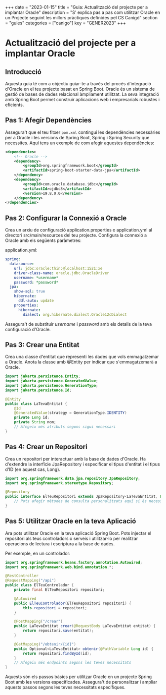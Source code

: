+++
date = "2023-01-15"
title = "Guia: Actualització del projecte per a implantar Oracle"
description = "S' explica pas a pas com utilitzar Oracle en un Projecte seguint les millors pràctiques definides pel CS Canigó"
section = "guies"
categories = ["canigo"]
key = "GENER2023"
+++

# Actualització del projecte per a implantar Oracle

## Introducció

Aquesta guia té com a objectiu guiar-te a través del procés d'integració d'Oracle en el teu projecte basat en Spring Boot. Oracle és un sistema de gestió de bases de dades relacional àmpliament utilitzat. La seva integració amb Spring Boot permet construir aplicacions web i empresarials robustes i eficients.

## Pas 1: Afegir Dependències

Assegura't que el teu fitxer `pom.xml` contingui les dependències necessàries per a Oracle i les versions de Spring Boot, Spring i Spring Security que necessites. Aquí tens un exemple de com afegir aquestes dependències:

```xml
<dependencies>
    <!-- Oracle -->
    <dependency>
        <groupId>org.springframework.boot</groupId>
        <artifactId>spring-boot-starter-data-jpa</artifactId>
    </dependency>
    <dependency>
        <groupId>com.oracle.database.jdbc</groupId>
        <artifactId>ojdbc8</artifactId>
        <version>19.8.0.0</version>
    </dependency>
</dependencies>
```


## Pas 2: Configurar la Connexió a Oracle
Crea un arxiu de configuració application.properties o application.yml al directori src/main/resources del teu projecte. Configura la connexió a Oracle amb els següents paràmetres:

application.yml:

```yml
spring:
  datasource:
    url: jdbc:oracle:thin:@localhost:1521:xe
    driver-class-name: oracle.jdbc.OracleDriver
    username: *username*
    password: *password*
  jpa:
    show-sql: true
    hibernate:
      ddl-auto: update
    properties:
      hibernate:
        dialect: org.hibernate.dialect.Oracle12cDialect
```

Assegura't de substituir *username* i *password* amb els detalls de la teva configuració d'Oracle.

## Pas 3: Crear una Entitat
Crea una classe d'entitat que representi les dades que vols emmagatzemar a Oracle. Anota la classe amb @Entity per indicar que s'emmagatzemarà a Oracle.

```java
import jakarta.persistence.Entity;
import jakarta.persistence.GeneratedValue;
import jakarta.persistence.GenerationType;
import jakarta.persistence.Id;

@Entity
public class LaTevaEntitat {
    @Id
    @GeneratedValue(strategy = GenerationType.IDENTITY)
    private Long id;
    private String nom;
    // Afegeix més atributs segons sigui necessari
}
```

## Pas 4: Crear un Repositori
Crea un repositori per interactuar amb la base de dades d'Oracle. Ha d'extendre la interfície JpaRepository i especificar el tipus d'entitat i el tipus d'ID (en aquest cas, Long).

```java
import org.springframework.data.jpa.repository.JpaRepository;
import org.springframework.stereotype.Repository;

@Repository
public interface ElTeuRepositori extends JpaRepository<LaTevaEntitat, Long> {
    // Pots afegir mètodes de consulta personalitzats aquí si és necessari.
}
```
## Pas 5: Utilitzar Oracle en la teva Aplicació
Ara pots utilitzar Oracle en la teva aplicació Spring Boot. Pots injectar el repositori als teus controladors o serveis i utilitzar-lo per realitzar operacions de lectura i escriptura a la base de dades.

Per exemple, en un controlador:

```java
import org.springframework.beans.factory.annotation.Autowired;
import org.springframework.web.bind.annotation.*;

@RestController
@RequestMapping("/api")
public class ElTeuControlador {
    private final ElTeuRepositori repositori;

    @Autowired
    public ElTeuControlador(ElTeuRepositori repositori) {
        this.repositori = repositori;
    }

    @PostMapping("/crear")
    public LaTevaEntitat crear(@RequestBody LaTevaEntitat entitat) {
        return repositori.save(entitat);
    }

    @GetMapping("/obtenir/{id}")
    public Optional<LaTevaEntitat> obtenir(@PathVariable Long id) {
        return repositori.findById(id);
    }
    // Afegeix més endpoints segons les teves necessitats
}
```

Aquests són els passos bàsics per utilitzar Oracle en un projecte Spring Boot amb les versions especificades. 
Assegura't de personalitzar i ampliar aquests passos segons les teves necessitats específiques.
